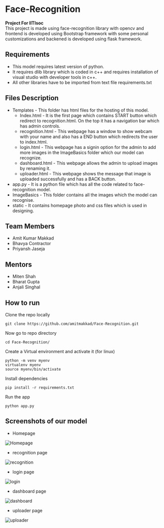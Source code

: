 # Face-Recognition
<b> Project For IITIsoc </b><br>
This project is made using face-recognition library with opencv and frontend is developed using Bootstrap framework with some personal customizations and backened is developed using flask framework. 

## Requirements 
* This model requires latest version of python.
* It requires dlib library which is coded in c++ and requires installation of visual studio with developer tools in c++.
* All other libraries have to be imported from text file requirements.txt 

## Files Description
* Templates - This folder has html files for the hosting of this model.
  * Index.html - It is the first page which contains START button which redirect to recognition.html. On the top it has a navigation bar which has admin controls.
  * recognition.html - This webpage has a window to show webcam with your name and also has a END button which redirects the user to index.html.
  * login.html - This webpage has a signin option for the admin to add more images in the ImageBasics folder which our model can recognize. 
  * dashboard.html - This webpage allows the admin to upload images by renaming it.
  * uploader.html - This webpage shows the message that image is uploaded successfully and has a BACK button.
* app.py - It is a python file which has all the code related to face-recognition model.
* ImageBasics - This folder contains all the images which the model can recognise.
* static - It contains homepage photo and css files which is used in designing.

## Team Members
* Amit Kumar Makkad 
* Bhavya Contractor
* Priyansh Jaseja

## Mentors
* Miten Shah
* Bharat Gupta
* Anjali Singhal

## How to run
Clone the repo locally
```
git clone https://github.com/amitmakkad/Face-Recognition.git
```
Now go to repo directory
```
cd Face-Recognition/
```
Create a Virtual environment and activate it (for linux)
```
python -m venv myenv 
virtualenv myenv   
source myenv/bin/activate
```
Install dependencies
```
pip install -r requirements.txt
```
Run the app
```
python app.py
```
 

## Screenshots of our model
* Homepage

![Homepage](https://user-images.githubusercontent.com/79632719/127176176-ee445419-a24c-4a6a-b786-51f22f20c595.png)

* recognition page

![recognition](https://user-images.githubusercontent.com/79632719/127176259-3843bb81-7a4b-4c12-a2ef-7b28066c6e51.png)

* login page

![login](https://user-images.githubusercontent.com/79632719/127176452-0e4b4966-05f2-40e0-8b51-73c016ead6dc.png)

* dashboard page

![dashboard](https://user-images.githubusercontent.com/79632719/127176599-867c12b5-ef10-4dc6-bb59-bbce21dda2ad.png)

* uploader page

![uploader](https://user-images.githubusercontent.com/79632719/127176672-ecaf89ba-246f-4a31-8927-116795b81520.png)





